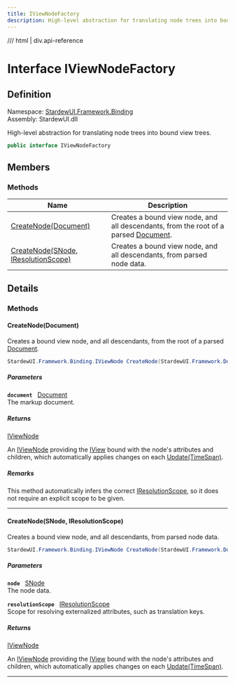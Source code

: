```yaml
---
title: IViewNodeFactory
description: High-level abstraction for translating node trees into bound view trees.
---
```


<link rel="stylesheet" href="/StardewUI/stylesheets/reference.css" />

/// html | div.api-reference

# Interface IViewNodeFactory

## Definition

<div class="api-definition" markdown>

Namespace: [StardewUI.Framework.Binding](index.md)  
Assembly: StardewUI.dll  

</div>

High-level abstraction for translating node trees into bound view trees.

```cs
public interface IViewNodeFactory
```

## Members

### Methods

 | Name | Description |
| --- | --- |
| [CreateNode(Document)](#createnodedocument) | Creates a bound view node, and all descendants, from the root of a parsed [Document](../dom/document.md). | 
| [CreateNode(SNode, IResolutionScope)](#createnodesnode-iresolutionscope) | Creates a bound view node, and all descendants, from parsed node data. | 

## Details

### Methods

#### CreateNode(Document)

Creates a bound view node, and all descendants, from the root of a parsed [Document](../dom/document.md).

```cs
StardewUI.Framework.Binding.IViewNode CreateNode(StardewUI.Framework.Dom.Document document);
```

##### Parameters

**`document`** &nbsp; [Document](../dom/document.md)  
The markup document.

##### Returns

[IViewNode](iviewnode.md)

  An [IViewNode](iviewnode.md) providing the [IView](../../iview.md) bound with the node's attributes and children, which automatically applies changes on each [Update(TimeSpan)](iviewnode.md#updatetimespan).

##### Remarks

This method automatically infers the correct [IResolutionScope](../content/iresolutionscope.md), so it does not require an explicit scope to be given.

-----

#### CreateNode(SNode, IResolutionScope)

Creates a bound view node, and all descendants, from parsed node data.

```cs
StardewUI.Framework.Binding.IViewNode CreateNode(StardewUI.Framework.Dom.SNode node, StardewUI.Framework.Content.IResolutionScope resolutionScope);
```

##### Parameters

**`node`** &nbsp; [SNode](../dom/snode.md)  
The node data.

**`resolutionScope`** &nbsp; [IResolutionScope](../content/iresolutionscope.md)  
Scope for resolving externalized attributes, such as translation keys.

##### Returns

[IViewNode](iviewnode.md)

  An [IViewNode](iviewnode.md) providing the [IView](../../iview.md) bound with the node's attributes and children, which automatically applies changes on each [Update(TimeSpan)](iviewnode.md#updatetimespan).

-----


